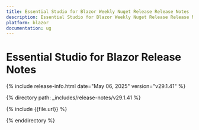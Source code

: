 ```yaml
---
title: Essential Studio for Blazor Weekly Nuget Release Release Notes  
description: Essential Studio for Blazor Weekly Nuget Release Release Notes  
platform: blazor
documentation: ug
---
```


# Essential Studio for Blazor  Release Notes  

{% include release-info.html date="May 06, 2025"  version="v29.1.41" %} 

{% directory path: _includes/release-notes/v29.1.41 %}

{% include {{file.url}} %}

{% enddirectory %}